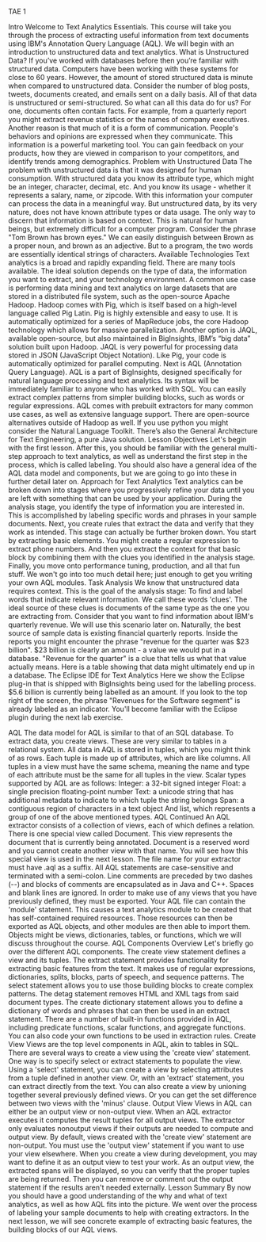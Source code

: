 TAE 1

Intro
Welcome to Text Analytics Essentials.
This course will take you through the process of extracting useful information from text
documents using IBM's Annotation Query Language (AQL).
We will begin with an introduction to unstructured data and text analytics.
What is Unstructured Data?
If you’ve worked with databases before then you’re familiar with structured data. Computers
have been working with these systems for close to 60 years. However, the amount of stored
structured data is minute when compared to unstructured data. Consider the number of blog
posts, tweets, documents created, and emails sent on a daily basis. All of that data is
unstructured or semi-structured.
So what can all this data do for us?
For one, documents often contain facts. For example, from a quarterly report you might
extract revenue statistics or the names of company executives. Another reason is that much of
it is a form of communication. People's behaviors and opinions are expressed when they
communicate. This information is a powerful marketing tool. You can gain feedback on your
products, how they are viewed in comparison to your competitors, and identify trends among
demographics.
Problem with Unstructured Data
The problem with unstructured data is that it was designed for human consumption.
With structured data you know its attribute type, which might be an integer, character,
decimal, etc.
And you know its usage - whether it represents a salary, name, or zipcode.
With this information your computer can process the data in a meaningful way.
But unstructured data, by its very nature, does not have known attribute types or data usage.
The only way to discern that information is based on context. This is natural for human beings,
but extremely difficult for a computer program.
Consider the phrase "Tom Brown has brown eyes."
We can easily distinguish between Brown as a proper noun, and brown as an adjective.
But to a program, the two words are essentially identical strings of characters.
Available Technologies
Text analytics is a broad and rapidly expanding field. There are many tools available.
The ideal solution depends on the type of data, the information you want to extract, and your
technology environment.
A common use case is performing data mining and text analytics on large datasets that are
stored in a distributed file system, such as the open-source Apache Hadoop. Hadoop comes
with Pig, which is itself based on a high-level language called Pig Latin. Pig is highly extensible
and easy to use. It is automatically optimized for a series of MapReduce jobs, the core Hadoop
technology which allows for massive parallelization.
Another option is JAQL, available open-source, but also maintained in BigInsights, IBM’s “big
data” solution built upon Hadoop.
JAQL is very powerful for processing data stored in JSON (JavaScript Object Notation).
Like Pig, your code is automatically optimized for parallel computing.
Next is AQL (Annotation Query Language).
AQL is a part of BigInsights, designed specifically for natural language processing and text
analytics. Its syntax will be immediately familiar to anyone who has worked with SQL. You can
easily extract complex patterns from simpler building blocks, such as words or regular
expressions. AQL comes with prebuilt extractors for many common use cases, as well as
extensive language support.
There are open-source alternatives outside of Hadoop as well. If you use python you might
consider the Natural Language Toolkit. There’s also the General Architecture for Text
Engineering, a pure Java solution.
Lesson Objectives
Let's begin with the first lesson.
After this, you should be familiar with the general multi-step approach to text analytics, as
well as understand the first step in the process, which is called labeling.
You should also have a general idea of the AQL data model and components, but we are going
to go into these in further detail later on.
Approach for Text Analytics
Text analytics can be broken down into stages where you progressively refine your data until
you are left with something that can be used by your application.
During the analysis stage, you identify the type of information you are interested in. This is
accomplished by labeling specific words and phrases in your sample documents.
Next, you create rules that extract the data and verify that they work as intended. This stage
can actually be further broken down. You start by extracting basic elements. You might create
a regular expression to extract phone numbers. And then you extract the context for that
basic block by combining them with the clues you identified in the analysis stage.
Finally, you move onto performance tuning, production, and all that fun stuff. We won't go
into too much detail here; just enough to get you writing your own AQL modules.
Task Analysis
We know that unstructured data requires context. This is the goal of the analysis stage:
To find and label words that indicate relevant information. We call these words 'clues'.
The ideal source of these clues is documents of the same type as the one you are extracting
from.
Consider that you want to find information about IBM's quarterly revenue. We will use this
scenario later on. Naturally, the best source of sample data is existing financial quarterly
reports. Inside the reports you might encounter the phrase "revenue for the quarter was $23
billion". $23 billion is clearly an amount - a value we would put in a database. "Revenue for the
quarter" is a clue that tells us what that value actually means. Here is a table showing that
data might ultimately end up in a database.
The Eclipse IDE for Text Analytics
Here we show the Eclipse plug-in that is shipped with BigInsights being used for the labelling
process.
$5.6 billion is currently being labelled as an amount.
If you look to the top right of the screen, the phrase "Revenues for the Software segment" is
already labeled as an indicator.
You'll become familiar with the Eclipse plugin during the next lab exercise.

AQL
The data model for AQL is similar to that of an SQL database. To extract data, you create
views. These are very similar to tables in a relational system. All data in AQL is stored in tuples,
which you might think of as rows. Each tuple is made up of attributes, which are like columns.
All tuples in a view must have the same schema, meaning the name and type of each attribute
must be the same for all tuples in the view. Scalar types supported by AQL are as follows:
Integer: a 32-bit signed integer
Float: a single precision floating-point number
Text: a unicode string that has additional metadata to indicate to which tuple the string
belongs
Span: a contiguous region of characters in a text object
And list, which represents a group of one of the above mentioned types.
AQL Continued
An AQL extractor consists of a collection of views, each of which defines a relation.
There is one special view called Document. This view represents the document that is
currently being annotated. Document is a reserved word and you cannot create another view
with that name. You will see how this special view is used in the next lesson. The file name for
your extractor must have .aql as a suffix. All AQL statements are case-sensitive and terminated
with a semi-colon. Line comments are preceded by two dashes (--) and blocks of comments
are encapsulated as in Java and C++. Spaces and blank lines are ignored.
In order to make use of any views that you have previously defined, they must be exported.
Your AQL file can contain the 'module' statement. This causes a text analytics module to be
created that has self-contained required resources. Those resources can then be exported as
AQL objects, and other modules are then able to import them. Objects might be views,
dictionaries, tables, or functions, which we will discuss throughout the course.
AQL Components Overview
Let's briefly go over the different AQL components.
The create view statement defines a view and its tuples.
The extract statement provides functionality for extracting basic features from the text.
It makes use of regular expressions, dictionaries, splits, blocks, parts of speech, and sequence
patterns.
The select statement allows you to use those building blocks to create complex patterns.
The detag statement removes HTML and XML tags from said document types.
The create dictionary statement allows you to define a dictionary of words and phrases that
can then be used in an extract statement.
There are a number of built-in functions provided in AQL, including predicate functions, scalar
functions, and aggregate functions. You can also code your own functions to be used in
extraction rules.
Create View
Views are the top level components in AQL, akin to tables in SQL. There are several ways to
create a view using the 'create view' statement. One way is to specify select or extract
statements to populate the view. Using a 'select' statement, you can create a view by selecting
attributes from a tuple defined in another view. Or, with an 'extract' statement, you can
extract directly from the text. You can also create a view by unioning together several
previously defined views. Or you can get the set difference between two views with the
'minus' clause.
Output View
Views in AQL can either be an output view or non-output view. When an AQL extractor
executes it computes the result tuples for all output views. The extractor only evaluates nonoutput
views if their outputs are needed to compute and output view. By default, views
created with the 'create view' statement are non-output. You must use the 'output view'
statement if you want to use your view elsewhere. When you create a view during
development, you may want to define it as an output view to test your work. As an output
view, the extracted spans will be displayed, so you can verify that the proper tuples are being
returned. Then you can remove or comment out the output statement if the results aren't
needed externally.
Lesson Summary
By now you should have a good understanding of the why and what of text analytics, as well
as how AQL fits into the picture. We went over the process of labeling your sample documents
to help with creating extractors. In the next lesson, we will see concrete example of extracting
basic features, the building blocks of our AQL views.
